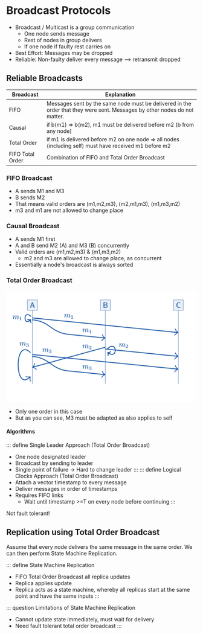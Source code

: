 # Broadcast Protocols

- Broadcast / Multicast is a group communication
  - One node sends message
  - Rest of nodes in group delivers
  - If one node if faulty rest carries on
- Best Effort: Messages may be dropped
- Reliable: Non-faulty deliver every message --> retransmit dropped


## Reliable Broadcasts

Broadcast|Explanation
---|---
FIFO | Messages sent by the same node must be delivered in the order that they were sent. Messages by other nodes do not matter.
Causal | if b(m1) => b(m2), m1 must be delivered before m2 (b from any node) 
Total Order | if m1 is delivered before m2 on one node => all nodes (including self) must have received m1 before m2
FIFO Total Order | Combination of FIFO and Total Order Broadcast 


### FIFO Broadcast
- A sends M1 and M3
- B sends M2
- That means valid orders are (m1,m2,m3), (m2,m1,m3), (m1,m3,m2)
- m3 and m1 are not allowed to change place

### Causal Broadcast
- A sends M1 first
- A and B send M2 (A) and M3 (B) concurrently
- Valid orders are (m1,m2,m3) & (m1,m3,m2)
  - m2 and m3 are allowed to change place, as concurrent
- Essentially a node's broadcast is always sorted

### Total Order Broadcast 
![](res/4/tob.PNG)

- Only one order in this case
- But as you can see, M3 must be adapted as also applies to self

#### Algorithms

::: define Single Leader Approach (Total Order Broadcast)
- One node designated leader
- Broadcast by sending to leader
- Single point of failure -> Hard to change leader
:::
::: define Logical Clocks Approach (Total Order Broadcast)
- Attach a vector timestamp to every message
- Deliver messages in order of timestamps
- Requires FIFO links 
  - Wait until timestamp >=T on every node before continuing
:::

Not fault tolerant!

## Replication using Total Order Broadcast

Assume that every node delivers the same message in the same order. We can then perform State Machine Replication.

::: define State Machine Replication
- FIFO Total Order Broadcast all replica updates
- Replica applies update
- Replica acts as a state machine, whereby all replicas start at the same point and have the same inputs
:::

::: question Limitations of State Machine Replication
- Cannot update state immediately, must wait for delivery
- Need fault tolerant total order broadcast
:::
